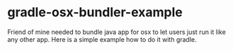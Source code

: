 gradle-osx-bundler-example
==========================

Friend of mine needed to bundle java app for osx to let users just run it like any other app. Here is a simple example how to do it with gradle.
